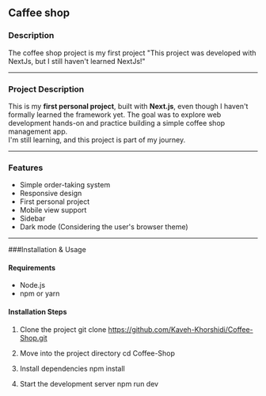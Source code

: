 ## Caffee shop


### Description
The coffee shop project is my first project
"This project was developed with NextJs, but I still haven't learned NextJs!"

---

### Project Description

This is my **first personal project**, built with **Next.js**, even though I haven't formally learned the framework yet. The goal was to explore web development hands-on and practice building a simple coffee shop management app.  
I'm still learning, and this project is part of my journey. 


---

### Features

- Simple order-taking system
- Responsive design
- First personal project
- Mobile view support
- Sidebar 
- Dark mode (Considering the user's browser theme)

---


###Installation & Usage

#### Requirements 
- Node.js 
- npm or yarn


#### Installation Steps 

1. Clone the project 
git clone https://github.com/Kaveh-Khorshidi/Coffee-Shop.git

2. Move into the project directory
cd Coffee-Shop

3. Install dependencies
npm install

4. Start the development server
npm run dev

